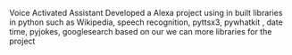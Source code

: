 Voice Activated Assistant Developed a Alexa project using in built libraries in python such as Wikipedia, speech recognition, pyttsx3, pywhatkit , date time, pyjokes, googlesearch based on our we can more libraries 
for the project
